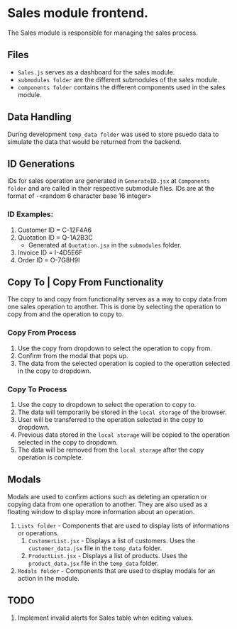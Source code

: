 # Sales module frontend.

The Sales module is responsible for managing the sales process.

## Files

- `Sales.js` serves as a dashboard for the sales module.
- `submodules folder` are the different submodules of the sales module.
- `components folder` contains the different components used in the sales module.

## Data Handling

During development `temp_data folder` was used to store psuedo data to simulate the data that would be returned from the backend.

## ID Generations

IDs for sales operation are generated in `GenerateID.jsx` at `Components folder` and are called in their respective submodule files.
IDs are at the format of <first letter of operation>-<random 6 character base 16 integer>

### ID Examples:

1. Customer ID = C-12F4A6
2. Quotation ID = Q-1A2B3C
   - Generated at `Quotation.jsx` in the `submodules` folder.
3. Invoice ID = I-4D5E6F
4. Order ID = O-7G8H9I

## Copy To | Copy From Functionality

The copy to and copy from functionality serves as a way to copy data from one sales operation to another.
This is done by selecting the operation to copy from and the operation to copy to.

### Copy From Process

1. Use the copy from dropdown to select the operation to copy from.
2. Confirm from the modal that pops up.
3. The data from the selected operation is copied to the operation selected in the copy to dropdown.

### Copy To Process

1. Use the copy to dropdown to select the operation to copy to.
2. The data will temporarily be stored in the `local storage` of the browser.
3. User will be transferred to the operation selected in the copy to dropdown.
4. Previous data stored in the `local storage` will be copied to the operation selected in the copy to dropdown.
5. The data will be removed from the `local storage` after the copy operation is complete.

## Modals

Modals are used to confirm actions such as deleting an operation or copying data from one operation to another. They are also used as a floating window to display more information about an operation.

1. `Lists folder` - Components that are used to display lists of informations or operations.
   1. `CustomerList.jsx` - Displays a list of customers. Uses the `customer_data.jsx` file in the `temp_data` folder.
   2. `ProductList.jsx` - Displays a list of products. Uses the `product_data.jsx` file in the `temp_data` folder.
2. `Modals folder` - Components that are used to display modals for an action in the module.

## TODO

1. Implement invalid alerts for Sales table when editing values.

